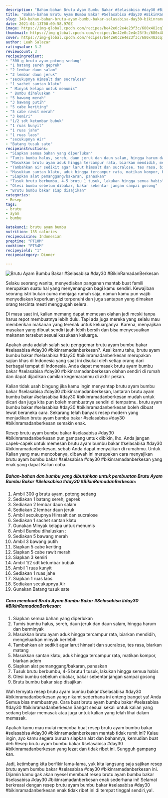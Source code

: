 ```yaml
---
description: "Bahan-bahan Brutu Ayam Bumbu Bakar #Selasabisa #day30 #BikinRamadanBerkesan yang enak dan Mudah Dibuat"
title: "Bahan-bahan Brutu Ayam Bumbu Bakar #Selasabisa #day30 #BikinRamadanBerkesan yang enak dan Mudah Dibuat"
slug: 349-bahan-bahan-brutu-ayam-bumbu-bakar-selasabisa-day30-bikinramadanberkesan-yang-enak-dan-mudah-dibuat
date: 2021-01-13T00:09:58.970Z
image: https://img-global.cpcdn.com/recipes/be42e0c2e4e23f3c/680x482cq70/brutu-ayam-bumbu-bakar-selasabisa-day30-bikinramadanberkesan-foto-resep-utama.jpg
thumbnail: https://img-global.cpcdn.com/recipes/be42e0c2e4e23f3c/680x482cq70/brutu-ayam-bumbu-bakar-selasabisa-day30-bikinramadanberkesan-foto-resep-utama.jpg
cover: https://img-global.cpcdn.com/recipes/be42e0c2e4e23f3c/680x482cq70/brutu-ayam-bumbu-bakar-selasabisa-day30-bikinramadanberkesan-foto-resep-utama.jpg
author: Leah Salazar
ratingvalue: 3.2
reviewcount: 3
recipeingredient:
- "300 g brutu ayam potong sedang"
- "1 batang sereh geprek"
- "2 lembar daun salam"
- "2 lembar daun jeruk"
- "secukupnya Himsalt dan sucralose"
- "1 sachet santan klatu"
- " Minyak kelapa untuk menumis"
- " Bumbu dihaluskan "
- "5 bawang merah"
- "3 bawang putih"
- "5 cabe keriting"
- "5 cabe rawit merah"
- "3 kemiri"
- "1/2 sdt ketumbar bubuk"
- "1 ruas kunyit"
- "1 ruas jahe"
- "1 ruas laos"
- "secukupnya Air"
- "Batang tusuk sate"
recipeinstructions:
- "Siapkan semua bahan yang diperlukan"
- "Tumis bumbu halus, sereh, daun jeruk dan daun salam, hingga harum dan berminyak"
- "Masukkan brutu ayam aduk hingga tercampur rata, biarkan mendidih, mengeluarkan minyak berlebih"
- "Tambahkan air sedikit agar larut himsalt dan sucralose, tes rasa, biarkan matang"
- "Masukkan santan klatu, aduk hingga tercampur rata, matikan kompor, biarkan adem"
- "Siapkan alat pemanggang/bakaran, panaskan"
- "Tusuk brutu berbumbu, 4-5 brutu 1 tusuk, lakukan hingga semua habis"
- "Olesi bumbu sebelum dibakar, bakar sebentar jangan sampai gosong"
- "Brutu bumbu bakar siap disajikan"
categories:
- Resep
tags:
- brutu
- ayam
- bumbu

katakunci: brutu ayam bumbu 
nutrition: 135 calories
recipecuisine: Indonesian
preptime: "PT10M"
cooktime: "PT54M"
recipeyield: "1"
recipecategory: Dinner

---
```



![Brutu Ayam Bumbu Bakar #Selasabisa #day30 #BikinRamadanBerkesan](https://img-global.cpcdn.com/recipes/be42e0c2e4e23f3c/680x482cq70/brutu-ayam-bumbu-bakar-selasabisa-day30-bikinramadanberkesan-foto-resep-utama.jpg)

Selaku seorang wanita, menyediakan panganan mantab buat famili merupakan suatu hal yang menyenangkan bagi kamu sendiri. Kewajiban seorang istri bukan cuma menjaga rumah saja, namun kamu pun wajib menyediakan keperluan gizi terpenuhi dan juga santapan yang dimakan orang tercinta mesti menggugah selera.

Di masa  saat ini, kalian memang dapat memesan olahan jadi meski tanpa harus repot membuatnya lebih dulu. Tapi ada juga mereka yang selalu mau memberikan makanan yang terenak untuk keluarganya. Karena, menyajikan masakan yang dibuat sendiri jauh lebih bersih dan bisa menyesuaikan makanan tersebut sesuai kesukaan keluarga. 



Apakah anda adalah salah satu penggemar brutu ayam bumbu bakar #selasabisa #day30 #bikinramadanberkesan?. Asal kamu tahu, brutu ayam bumbu bakar #selasabisa #day30 #bikinramadanberkesan merupakan sajian khas di Indonesia yang saat ini disukai oleh setiap orang dari berbagai tempat di Indonesia. Anda dapat memasak brutu ayam bumbu bakar #selasabisa #day30 #bikinramadanberkesan olahan sendiri di rumah dan dapat dijadikan camilan kegemaranmu di akhir pekan.

Kalian tidak usah bingung jika kamu ingin menyantap brutu ayam bumbu bakar #selasabisa #day30 #bikinramadanberkesan, lantaran brutu ayam bumbu bakar #selasabisa #day30 #bikinramadanberkesan mudah untuk dicari dan juga kita pun boleh membuatnya sendiri di tempatmu. brutu ayam bumbu bakar #selasabisa #day30 #bikinramadanberkesan boleh dibuat lewat beraneka cara. Sekarang telah banyak resep modern yang menjadikan brutu ayam bumbu bakar #selasabisa #day30 #bikinramadanberkesan semakin enak.

Resep brutu ayam bumbu bakar #selasabisa #day30 #bikinramadanberkesan pun gampang untuk dibikin, lho. Anda jangan capek-capek untuk memesan brutu ayam bumbu bakar #selasabisa #day30 #bikinramadanberkesan, sebab Anda dapat menyajikan di rumahmu. Untuk Kalian yang mau mencobanya, dibawah ini merupakan cara menyajikan brutu ayam bumbu bakar #selasabisa #day30 #bikinramadanberkesan yang enak yang dapat Kalian coba.

<!--inarticleads1-->

##### Bahan-bahan dan bumbu yang dibutuhkan untuk pembuatan Brutu Ayam Bumbu Bakar #Selasabisa #day30 #BikinRamadanBerkesan:

1. Ambil 300 g brutu ayam, potong sedang
1. Sediakan 1 batang sereh, geprek
1. Sediakan 2 lembar daun salam
1. Sediakan 2 lembar daun jeruk
1. Ambil secukupnya Himsalt dan sucralose
1. Sediakan 1 sachet santan klatu
1. Gunakan  Minyak kelapa untuk menumis
1. Ambil  Bumbu dihaluskan :
1. Sediakan 5 bawang merah
1. Ambil 3 bawang putih
1. Siapkan 5 cabe keriting
1. Siapkan 5 cabe rawit merah
1. Siapkan 3 kemiri
1. Ambil 1/2 sdt ketumbar bubuk
1. Ambil 1 ruas kunyit
1. Sediakan 1 ruas jahe
1. Siapkan 1 ruas laos
1. Sediakan secukupnya Air
1. Gunakan Batang tusuk sate




<!--inarticleads2-->

##### Cara membuat Brutu Ayam Bumbu Bakar #Selasabisa #day30 #BikinRamadanBerkesan:

1. Siapkan semua bahan yang diperlukan
1. Tumis bumbu halus, sereh, daun jeruk dan daun salam, hingga harum dan berminyak
1. Masukkan brutu ayam aduk hingga tercampur rata, biarkan mendidih, mengeluarkan minyak berlebih
1. Tambahkan air sedikit agar larut himsalt dan sucralose, tes rasa, biarkan matang
1. Masukkan santan klatu, aduk hingga tercampur rata, matikan kompor, biarkan adem
1. Siapkan alat pemanggang/bakaran, panaskan
1. Tusuk brutu berbumbu, 4-5 brutu 1 tusuk, lakukan hingga semua habis
1. Olesi bumbu sebelum dibakar, bakar sebentar jangan sampai gosong
1. Brutu bumbu bakar siap disajikan




Wah ternyata resep brutu ayam bumbu bakar #selasabisa #day30 #bikinramadanberkesan yang nikamt sederhana ini enteng banget ya! Anda Semua bisa membuatnya. Cara buat brutu ayam bumbu bakar #selasabisa #day30 #bikinramadanberkesan Sangat sesuai sekali untuk kalian yang sedang belajar memasak atau juga untuk kalian yang telah lihai dalam memasak.

Apakah kamu mau mulai mencoba buat resep brutu ayam bumbu bakar #selasabisa #day30 #bikinramadanberkesan mantab tidak rumit ini? Kalau ingin, ayo kamu segera buruan siapkan alat dan bahannya, kemudian buat deh Resep brutu ayam bumbu bakar #selasabisa #day30 #bikinramadanberkesan yang lezat dan tidak ribet ini. Sungguh gampang kan. 

Jadi, ketimbang kita berfikir lama-lama, yuk kita langsung saja sajikan resep brutu ayam bumbu bakar #selasabisa #day30 #bikinramadanberkesan ini. Dijamin kamu gak akan nyesel membuat resep brutu ayam bumbu bakar #selasabisa #day30 #bikinramadanberkesan enak sederhana ini! Selamat berkreasi dengan resep brutu ayam bumbu bakar #selasabisa #day30 #bikinramadanberkesan enak tidak ribet ini di tempat tinggal sendiri,ya!.

